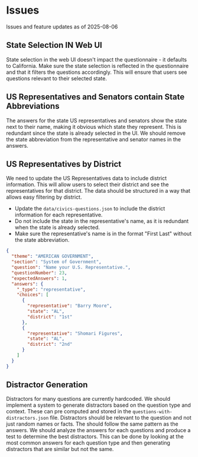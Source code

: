 # Issues

Issues and feature updates as of 2025-08-06

## State Selection IN Web UI

State selection in the web UI doesn't impact the questionnaire - it defaults to California. Make sure the state selection is reflected in the questionnaire and that it filters the questions accordingly. This will ensure that users see questions relevant to their selected state.

## US Representatives and Senators contain State Abbreviations

The answers for the state US representatives and senators show the state next to their name, making it obvious which state they represent. This is redundant since the state is already selected in the UI. We should remove the state abbreviation from the representative and senator names in the answers.


## US Representatives by District

We need to update the US Representatives data to include district information. This will allow users to select their district and see the representatives for that district. The data should be structured in a way that allows easy filtering by district.
- Update the `data/civics-questions.json` to include the district information for each representative.
- Do not include the state in the representative's name, as it is redundant when the state is already selected.
- Make sure the representative's name is in the format "First Last" without the state abbreviation.

```json
{
  "theme": "AMERICAN GOVERNMENT",
  "section": "System of Government",
  "question": "Name your U.S. Representative.",
  "questionNumber": 23,
  "expectedAnswers": 1,
  "answers": {
    "_type": "representative",
    "choices": [
      {
        "representative": "Barry Moore",
        "state": "AL",
        "district": "1st"
      },
      {
        "representative": "Shomari Figures",
        "state": "AL",
        "district": "2nd"
      }
    ]
  }
}
```

## Distractor Generation

Distractors for many questions are currently hardcoded. We should implement a system to generate distractors based on the question type and context. These can pre computed and stored in the `questions-with-distractors.json` file. Distractors should be relevant to the question and not just random names or facts. The should follow the same pattern as the answers. We should analyze the answers for each questions and produce a test to determine the best distractors. This can be done by looking at the most common answers for each question type and then generating distractors that are similar but not the same.